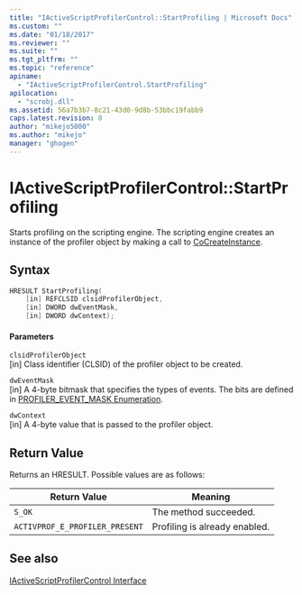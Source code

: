 ```yaml
---
title: "IActiveScriptProfilerControl::StartProfiling | Microsoft Docs"
ms.custom: ""
ms.date: "01/18/2017"
ms.reviewer: ""
ms.suite: ""
ms.tgt_pltfrm: ""
ms.topic: "reference"
apiname: 
  - "IActiveScriptProfilerControl.StartProfiling"
apilocation: 
  - "scrobj.dll"
ms.assetid: 56a7b3b7-8c21-43d0-9d8b-53bbc19fabb9
caps.latest.revision: 8
author: "mikejo5000"
ms.author: "mikejo"
manager: "ghogen"
---
```

# IActiveScriptProfilerControl::StartProfiling
Starts profiling on the scripting engine. The scripting engine creates an instance of the profiler object by making a call to [CoCreateInstance](https://docs.microsoft.com/windows/desktop/api/combaseapi/nf-combaseapi-cocreateinstance).  
  
## Syntax  
  
```cpp
HRESULT StartProfiling(  
    [in] REFCLSID clsidProfilerObject,  
    [in] DWORD dwEventMask,  
    [in] DWORD dwContext);  
```  
  
#### Parameters  
 `clsidProfilerObject`  
 [in] Class identifier (CLSID) of the profiler object to be created.  
  
 `dwEventMask`  
 [in] A 4-byte bitmask that specifies the types of events. The bits are defined in [PROFILER_EVENT_MASK Enumeration](../../winscript/reference/profiler-event-mask-enumeration.md).  
  
 `dwContext`  
 [in] A 4-byte value that is passed to the profiler object.  
  
## Return Value  
 Returns an HRESULT. Possible values are as follows:  
  
|Return Value|Meaning|  
|------------------|-------------|  
|`S_OK`|The method succeeded.|  
|`ACTIVPROF_E_PROFILER_PRESENT`|Profiling is already enabled.|  
  
## See also  
 [IActiveScriptProfilerControl Interface](../../winscript/reference/iactivescriptprofilercontrol-interface.md)